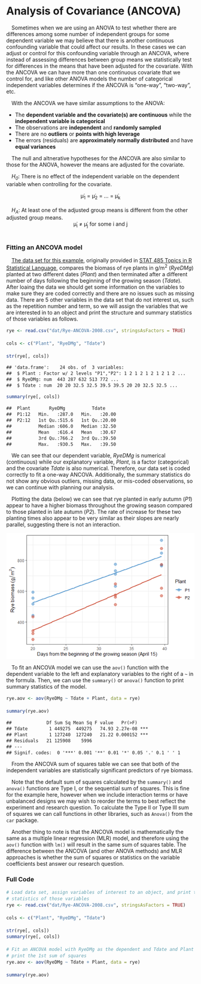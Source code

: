 
# Analysis of Covariance (ANCOVA)

 Sometimes when we are using an ANOVA to test whether there are
differences among some number of independent groups for some dependent
variable we may believe that there is another continuous confounding
variable that could affect our results. In these cases we can adjust or
control for this confounding variable through an ANCOVA, where instead
of assessing differences between group means we statistically test for
differences in the means that have been adjusted for the covariate. With
the ANCOVA we can have more than one continuous covariate that we
control for, and like other ANOVA models the number of categorical
independent variables determines if the ANCOVA is “one-way”, “two-way”,
etc.

 With the ANCOVA we have similar assumptions to the ANOVA:

-   The **dependent variable and the covariate(s) are continuous** while
    the **independent variable is categorical**
-   The observations are **independent** and **randomly sampled**
-   There are no **outliers** or **points with high leverage**
-   The errors (residuals) are **approximately normally distributed**
    and have **equal variances**

 The null and altnerative hypotheses for the ANCOVA are also similar to
those for the ANOVA, however the means are adjusted for the covariate.

 <i>H<sub>0</sub></i>: There is no effect of the independent variable on
the dependent variable when controlling for the covariate.
<center>
μ̇<sub>1</sub> = μ̇<sub>2</sub> = … = μ̇<sub>k</sub>
</center>
<br>  <i>H<sub>A</sub></i>: At least one of the adjusted group means is
different from the other adjusted group means.
<center>
μ̇<sub>i</sub> ≠ μ̇<sub>j</sub> for some i and j
</center>

<br>

### Fitting an ANCOVA model

 [The data set for this
example](https://github.com/tylerbg/DLC_stat_resources/blob/master/docs/R/dat/Rye-ANCOVA-2008.csv),
originally provided in [STAT 485 Topics in R Statistical
Language](https://online.stat.psu.edu/stat485/lesson/welcome-stat-485),
compares the biomass of rye plants in g/m<sup>2</sup> (*RyeDMg*) planted
at two different dates (*Plant*) and then terminated after a different
number of days following the beginning of the growing season (*Tdate*).
After loaing the data we should get some information on the variables to
make sure they are coded correctly and there are no issues such as
missing data. There are 5 other variables in the data set that do not
interest us, such as the repetition number and term, so we will assign
the variables that we are interested in to an object and print the
structure and summary statistics of those variables as follows.

``` r
rye <- read.csv("dat/Rye-ANCOVA-2008.csv", stringsAsFactors = TRUE)

cols <- c("Plant", "RyeDMg", "Tdate")

str(rye[, cols])
```

    ## 'data.frame':    24 obs. of  3 variables:
    ##  $ Plant : Factor w/ 2 levels "P1","P2": 1 2 1 2 1 2 1 2 1 2 ...
    ##  $ RyeDMg: num  443 287 632 513 772 ...
    ##  $ Tdate : num  20 20 32.5 32.5 39.5 39.5 20 20 32.5 32.5 ...

``` r
summary(rye[, cols])
```

    ##  Plant       RyeDMg          Tdate      
    ##  P1:12   Min.   :287.0   Min.   :20.00  
    ##  P2:12   1st Qu.:515.6   1st Qu.:20.00  
    ##          Median :606.0   Median :32.50  
    ##          Mean   :616.4   Mean   :30.67  
    ##          3rd Qu.:766.2   3rd Qu.:39.50  
    ##          Max.   :930.5   Max.   :39.50

 We can see that our dependent variable, *RyeDMg* is numerical
(continuous) while our explanatory variable, *Plant*, is a factor
(categorical) and the covariate *Tdate* is also numerical. Therefore,
our data set is coded correctly to fit a one-way ANCOVA. Additionally,
the summary statistics do not show any obvious outliers, missing data,
or mis-coded observations, so we can continue with planning our
analysis.

 Plotting the data (below) we can see that rye planted in early autumn
(*P1*) appear to have a higher biomass throughout the growing season
compared to those planted in late autumn (*P2*). The rate of increase
for these two planting times also appear to be very similar as their
slopes are nearly parallel, suggesting there is not an interaction.

<img src="img/ANCOVA/rye_plot-1.png" style="display: block; margin: auto;" />

 To fit an ANCOVA model we can use the `aov()` function with the
dependent variable to the left and explanatory variables to the right of
a `~` in the formula. Then, we can use the `summary()` or `anova()`
function to print summary statistics of the model.

``` r
rye.aov <- aov(RyeDMg ~ Tdate + Plant, data = rye)

summary(rye.aov)
```

    ##             Df Sum Sq Mean Sq F value   Pr(>F)    
    ## Tdate        1 449275  449275   74.93 2.27e-08 ***
    ## Plant        1 127240  127240   21.22 0.000152 ***
    ## Residuals   21 125908    5996                     
    ## ---
    ## Signif. codes:  0 '***' 0.001 '**' 0.01 '*' 0.05 '.' 0.1 ' ' 1

 From the ANCOVA sum of squares table we can see that both of the
independent variables are statistically significant predictors of rye
biomass.

 Note that the default sum of squares calculated by the `summary()` and
`anova()` functions are Type I, or the sequential sum of squares. This
is fine for the example here, however when we include interaction terms
or have unbalanced designs we may wish to reorder the terms to best
reflect the experiment and research question. To calculate the Type II
or Type III sum of squares we can call functions in other libraries,
such as `Anova()` from the `car` package.

 Another thing to note is that the ANCOVA model is mathematically the
same as a multiple linear regression (MLR) model, and therefore using
the `aov()` function with `lm()` will result in the same sum of squares
table. The difference between the ANCOVA (and other ANOVA methods) and
MLR approaches is whether the sum of squares or statistics on the
variable coefficients best answer our research question.

### Full Code

``` r
# Load data set, assign variables of interest to an object, and print the structure and summary
# statistics of those variables
rye <- read.csv("dat/Rye-ANCOVA-2008.csv", stringsAsFactors = TRUE)

cols <- c("Plant", "RyeDMg", "Tdate")

str(rye[, cols])
summary(rye[, cols])

# Fit an ANCOVA model with RyeDMg as the dependent and Tdate and Plant as explanatory variables then
# print the 1st sum of squares
rye.aov <- aov(RyeDMg ~ Tdate + Plant, data = rye)

summary(rye.aov)
```
